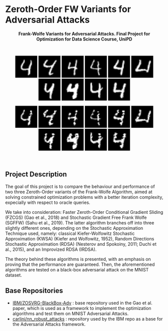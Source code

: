 # Zeroth-Order FW Variants for Adversarial Attacks
<p align="center">  
<b>Frank-Wolfe Variants for Adversarial Attacks. Final Project for Optimization for Data Science Course, UniPD</b>
</p>

</br>


<p align="center">
  
<img src="/Sample-Output/ZOSVRG-Sample-1/0004.png" width="70" height="70">
<img src="/Sample-Output/ZOSVRG-Sample-1/0006.png" width="70" height="70">
<img src="/Sample-Output/ZOSVRG-Sample-1/0019.png" width="70" height="70">
<img src="/Sample-Output/ZOSVRG-Sample-1/0024.png" width="70" height="70">
<img src="/Sample-Output/ZOSVRG-Sample-1/0027.png" width="70" height="70">
<img src="/Sample-Output/ZOSVRG-Sample-1/0033.png" width="70" height="70">
<img src="/Sample-Output/ZOSVRG-Sample-1/0042.png" width="70" height="70">
<img src="/Sample-Output/ZOSVRG-Sample-1/0048.png" width="70" height="70">
<img src="/Sample-Output/ZOSVRG-Sample-1/0049.png" width="70" height="70">
<img src="/Sample-Output/ZOSVRG-Sample-1/0056.png" width="70" height="70">

</p>

<p align="center">

<img src="/Sample-Output/ZOSVRG-Sample-1/Adv_id4_Orig4_Adv9.png" width="70" height="70">
<img src="/Sample-Output/ZOSVRG-Sample-1/Adv_id6_Orig4_Adv8.png" width="70" height="70">
<img src="/Sample-Output/ZOSVRG-Sample-1/Adv_id19_Orig4_Adv2.png" width="70" height="70">
<img src="/Sample-Output/ZOSVRG-Sample-1/Adv_id24_Orig4_Adv9.png" width="70" height="70">
<img src="/Sample-Output/ZOSVRG-Sample-1/Adv_id27_Orig4_Adv9.png" width="70" height="70">
<img src="/Sample-Output/ZOSVRG-Sample-1/Adv_id33_Orig4_Adv2.png" width="70" height="70">
<img src="/Sample-Output/ZOSVRG-Sample-1/Adv_id42_Orig4_Adv9.png" width="70" height="70">
<img src="/Sample-Output/ZOSVRG-Sample-1/Adv_id48_Orig4_Adv9.png" width="70" height="70">
<img src="/Sample-Output/ZOSVRG-Sample-1/Adv_id49_Orig4_Adv9.png" width="70" height="70">
<img src="/Sample-Output/ZOSVRG-Sample-1/Adv_id56_Orig4_Adv9.png" width="70" height="70">

</p>

</br>

## Project Description

 The goal of this project is to compare the behaviour and performance
 of two three Zeroth-Order variants of the Frank-Wolfe Algorithm, aimed at 
 solving constrained optimization problems with a better iteration complexity,
 expecially with respect to oracle queries.
 
 We take into consideration: Faster Zeroth-Order Conditional Gradient Sliding (FZCGS)
 (Gao et al., 2018) and Stochastic Gradient Free Frank Wolfe 
 (SGFFW) (Sahu et al., 2019). The latter algorithm branches off into three slightly different ones,
 depending on the Stochastic Approximation Technique used, namely: classical Kiefer-Wolfowitz
 Stochastic Approximation (KWSA) (Kiefer and Wolfowitz, 1952), Random Directions Stochastic Approximation
 (RDSA) (Nesterov and Spokoiny, 2011; Duchi et al., 2015), and an Improvized RDSA (IRDSA). 

 The theory behind these algorithms is presented, with an emphasis on proving that the performance are guaranteed. 
 Then, the aforementioned algorithms are tested on a black-box adversarial attack on the MNIST dataset. 

## Base Repositories

-  [IBM/ZOSVRG-BlackBox-Adv](https://github.com/IBM/ZOSVRG-BlackBox-Adv/tree/master) : base repository used in the Gao et al. paper, which is used as a framework to implement the optimization algorithms and test them on MNIST Adversarial Attacks.
-  [carlini/nn_robust_attacks](https://github.com/carlini/nn_robust_attacks) : repository used by the IBM repo as a base for the Adversarial Attacks framework.


